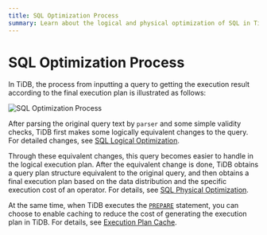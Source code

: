 ```yaml
---
title: SQL Optimization Process
summary: Learn about the logical and physical optimization of SQL in TiDB.
---
```


# SQL Optimization Process

In TiDB, the process from inputting a query to getting the execution result according to the final execution plan is illustrated as follows:

![SQL Optimization Process](https://docs-download.pingcap.com/media/images/docs/sql-optimization.png)

After parsing the original query text by `parser` and some simple validity checks, TiDB first makes some logically equivalent changes to the query. For detailed changes, see [SQL Logical Optimization](/sql-logical-optimization.md).

Through these equivalent changes, this query becomes easier to handle in the logical execution plan. After the equivalent change is done, TiDB obtains a query plan structure equivalent to the original query, and then obtains a final execution plan based on the data distribution and the specific execution cost of an operator. For details, see [SQL Physical Optimization](/sql-physical-optimization.md).

At the same time, when TiDB executes the [`PREPARE`](/sql-statements/sql-statement-prepare.md) statement, you can choose to enable caching to reduce the cost of generating the execution plan in TiDB. For details, see [Execution Plan Cache](/sql-prepared-plan-cache.md).